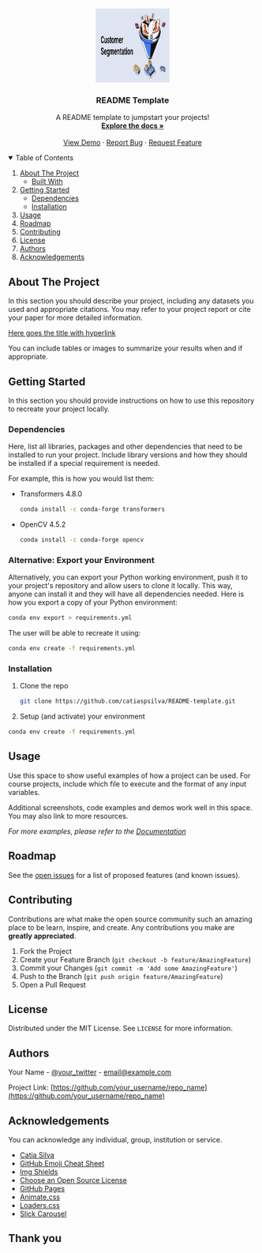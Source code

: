 <!-- PROJECT LOGO -->
<br />
<p align="center">
  <a href="https://github.com/kp-stats/Credit-Risk-ML-Project/">
    <img src="cust_seg.jfif" alt="Logo" width="150" height="150">
  </a>

  <h3 align="center">README Template</h3>

  <p align="center">
    A README template to jumpstart your projects!
    <br />
    <a href="https://github.com/catiaspsilva/README-template/blob/main/images/docs.txt"><strong>Explore the docs »</strong></a>
    <br />
    <br />
    <a href="#usage">View Demo</a>
    ·
    <a href="https://github.com/catiaspsilva/README-template/issues">Report Bug</a>
    ·
    <a href="https://github.com/catiaspsilva/README-template/issues">Request Feature</a>
  </p>
</p>



<!-- TABLE OF CONTENTS -->
<details open="open">
  <summary>Table of Contents</summary>
  <ol>
    <li>
      <a href="#about-the-project">About The Project</a>
      <ul>
        <li><a href="#built-with">Built With</a></li>
      </ul>
    </li>
    <li>
      <a href="#getting-started">Getting Started</a>
      <ul>
        <li><a href="#dependencies">Dependencies</a></li>
        <li><a href="#installation">Installation</a></li>
      </ul>
    </li>
    <li><a href="#usage">Usage</a></li>
    <li><a href="#roadmap">Roadmap</a></li>
    <li><a href="#contributing">Contributing</a></li>
    <li><a href="#license">License</a></li>
    <li><a href="#authors">Authors</a></li>
    <li><a href="#acknowledgements">Acknowledgements</a></li>
  </ol>
</details>



<!-- ABOUT THE PROJECT -->
## About The Project

In this section you should describe your project, including any datasets you used and appropriate citations. You may refer to your project report or cite your paper for more detailed information.

[Here goes the title with hyperlink](https://github.com/catiaspsilva/README-template)

You can include tables or images to summarize your results when and if appropriate.

<!-- GETTING STARTED -->
## Getting Started

In this section you should provide instructions on how to use this repository to recreate your project locally.

### Dependencies

Here, list all libraries, packages and other dependencies that need to be installed to run your project. Include library versions and how they should be installed if a special requirement is needed.

For example, this is how you would list them:
* Transformers 4.8.0
  ```sh
  conda install -c conda-forge transformers
  ```
* OpenCV 4.5.2
  ```sh
  conda install -c conda-forge opencv
  ```
### Alternative: Export your Environment

Alternatively, you can export your Python working environment, push it to your project's repository and allow users to clone it locally. This way, anyone can install it and they will have all dependencies needed. Here is how you export a copy of your Python environment:

  ```sh
  conda env export > requirements.yml
  ```

The user will be able to recreate it using:

  ```sh
  conda env create -f requirements.yml
  ```

### Installation

1. Clone the repo
   ```sh
   git clone https://github.com/catiaspsilva/README-template.git
   ```
2. Setup (and activate) your environment
  ```sh
  conda env create -f requirements.yml
  ```

<!-- USAGE EXAMPLES -->
## Usage

Use this space to show useful examples of how a project can be used. For course projects, include which file to execute and the format of any input variables.

Additional screenshots, code examples and demos work well in this space. You may also link to more resources.

_For more examples, please refer to the [Documentation](https://example.com)_

<!-- ROADMAP -->
## Roadmap

See the [open issues](https://github.com/catiaspsilva/README-template/issues) for a list of proposed features (and known issues).

<!-- CONTRIBUTING -->
## Contributing

Contributions are what make the open source community such an amazing place to be learn, inspire, and create. Any contributions you make are **greatly appreciated**.

1. Fork the Project
2. Create your Feature Branch (`git checkout -b feature/AmazingFeature`)
3. Commit your Changes (`git commit -m 'Add some AmazingFeature'`)
4. Push to the Branch (`git push origin feature/AmazingFeature`)
5. Open a Pull Request


<!-- LICENSE -->
## License

Distributed under the MIT License. See `LICENSE` for more information.


<!-- Authors -->
## Authors

Your Name - [@your_twitter](https://twitter.com/your_username) - email@example.com

Project Link: [https://github.com/your_username/repo_name](https://github.com/your_username/repo_name)


<!-- ACKNOWLEDGEMENTS -->
## Acknowledgements

You can acknowledge any individual, group, institution or service.
* [Catia Silva](https://faculty.eng.ufl.edu/catia-silva/)
* [GitHub Emoji Cheat Sheet](https://www.webpagefx.com/tools/emoji-cheat-sheet)
* [Img Shields](https://shields.io)
* [Choose an Open Source License](https://choosealicense.com)
* [GitHub Pages](https://pages.github.com)
* [Animate.css](https://daneden.github.io/animate.css)
* [Loaders.css](https://connoratherton.com/loaders)
* [Slick Carousel](https://kenwheeler.github.io/slick)

## Thank you

<!-- If this is useful: [![Buy me a coffee](https://www.buymeacoffee.com/assets/img/guidelines/download-assets-sm-1.svg)](https://www.buymeacoffee.com/catiaspsilva) -->

